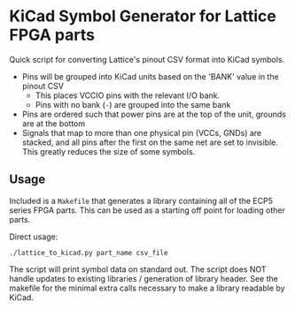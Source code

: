 # KiCad Symbol Generator for Lattice FPGA parts

Quick script for converting Lattice's pinout CSV format into KiCad symbols.

- Pins will be grouped into KiCad units based on the 'BANK' value in the pinout CSV
    - This places VCCIO pins with the relevant I/O bank.
    - Pins with no bank (`-`) are grouped into the same bank
- Pins are ordered such that power pins are at the top of the unit, grounds
are at the bottom
- Signals that map to more than one physical pin (VCCs, GNDs) are stacked, and
all pins after the first on the same net are set to invisible. This greatly
reduces the size of some symbols.

## Usage

Included is a `Makefile` that generates a library containing all of the ECP5
series FPGA parts. This can be used as a starting off point for loading other
parts.

Direct usage:

    ./lattice_to_kicad.py part_name csv_file

The script will print symbol data on standard out.
The script does NOT handle updates to existing libraries / generation of
library header. See the makefile for the minimal extra calls necessary to make a
library readable by KiCad.
